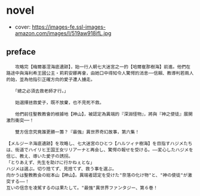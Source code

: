# novel

- cover: https://images-fe.ssl-images-amazon.com/images/I/519aw918ifL.jpg

## preface


```
　　攻略完【梅爾基涅海底遺跡】，始一行人朝七大迷宮之一的【哈爾崔那樹海】前進。他們在路途中與海利希王國公主‧莉莉安娜再會，由她口中得知令人驚愕的消息──信賴、教導判若兩人的始，並為他指引正確方向的愛子遭人擄走。  

　　「總之必須去救老師才行。」  

　　始選擇拯救愛子，既不放棄，也不見死不救。  

　　他們前往聖教教會的根據地【神山】，被認定為異端的『深淵怪物』，將與『神之使徒』展開激烈衝突──！  

　　雙方信念究竟誰更勝一籌？『最強』異世界奇幻故事，第六集！

【メルジーネ海底遺跡】を攻略し、七大迷宮のひとつ【ハルツィナ樹海】を目指すハジメたちは、街道でハイリヒ王国王女リリアーナと再会し、驚愕の報せを受ける。――変心したハジメを信じ、教え、導いた愛子の誘拐。  
「とりあえず、先生を助けに行かねぇとな」  
ハジメは選ぶ。切り捨てず、見捨てず、救う事を選ぶ。  
向かうは聖教教会の総本山【神山】。異端者認定を受けた"奈落の化け物"と、"神の使徒"が激突する――！  
互いの信念を凌駕するのは果たして。"最強"異世界ファンタジー、第６巻！
```
